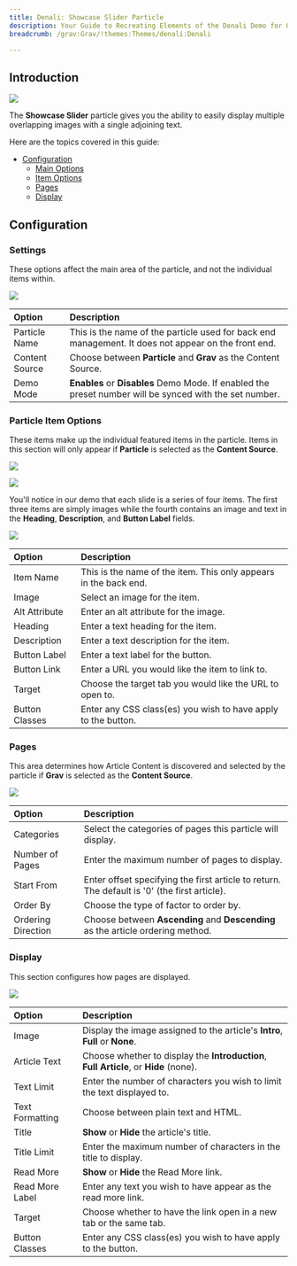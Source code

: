 ```yaml
---
title: Denali: Showcase Slider Particle
description: Your Guide to Recreating Elements of the Denali Demo for Grav
breadcrumb: /grav:Grav/!themes:Themes/denali:Denali

---
```


## Introduction

![](assets/particle_showcase1.jpeg)

The **Showcase Slider** particle gives you the ability to easily display multiple overlapping images with a single adjoining text.

Here are the topics covered in this guide:

* [Configuration](#configuration)
    - [Main Options](#settings)
    - [Item Options](#particle-item-options)
    - [Pages](#pages)
    - [Display](#display)

## Configuration

### Settings 

These options affect the main area of the particle, and not the individual items within.

![](assets/particle_showcase2.jpeg)

| Option               | Description                                                                                             |
| :-----               | :-----                                                                                                  |
| Particle Name        | This is the name of the particle used for back end management. It does not appear on the front end.     |
| Content Source       | Choose between **Particle** and **Grav** as the Content Source.                                       |
| Demo Mode            | **Enables** or **Disables** Demo Mode. If enabled the preset number will be synced with the set number. |

### Particle Item Options

These items make up the individual featured items in the particle. Items in this section will only appear if **Particle** is selected as the **Content Source**.

![](assets/particle_showcase3.jpeg)

![](assets/particle_showcase4.jpeg)

You'll notice in our demo that each slide is a series of four items. The first three items are simply images while the fourth contains an image and text in the **Heading**, **Description**, and **Button Label** fields.

![](assets/particle_showcase5.jpeg)

| Option         | Description                                                      |
| :-----         | :-----                                                           |
| Item Name      | This is the name of the item. This only appears in the back end. |
| Image          | Select an image for the item.                                    |
| Alt Attribute  | Enter an alt attribute for the image.                            |
| Heading        | Enter a text heading for the item.                               |
| Description    | Enter a text description for the item.                           |
| Button Label   | Enter a text label for the button.                               |
| Button Link    | Enter a URL you would like the item to link to.                  |
| Target         | Choose the target tab you would like the URL to open to.         |
| Button Classes | Enter any CSS class(es) you wish to have apply to the button.    |

### Pages

This area determines how Article Content is discovered and selected by the particle if **Grav** is selected as the **Content Source**.

![](assets/particle_showcase6.jpeg)

| Option             | Description                                                                                  |
| :-----             | :-----                                                                                       |
| Categories         | Select the categories of pages this particle will display.                                   |
| Number of Pages    | Enter the maximum number of pages to display.                                                |
| Start From         | Enter offset specifying the first article to return. The default is '0' (the first article). |
| Order By           | Choose the type of factor to order by.                                                       |
| Ordering Direction | Choose between **Ascending** and **Descending** as the article ordering method.              |

### Display

This section configures how pages are displayed.

![](assets/particle_showcase7.jpeg)

| Option          | Description                                                                           |
| :-----          | :-----                                                                                |
| Image           | Display the image assigned to the article's **Intro**, **Full** or **None**.          |
| Article Text    | Choose whether to display the **Introduction**, **Full Article**, or **Hide** (none). |
| Text Limit      | Enter the number of characters you wish to limit the text displayed to.               |
| Text Formatting | Choose between plain text and HTML.                                                   |
| Title           | **Show** or **Hide** the article's title.                                             |
| Title Limit     | Enter the maximum number of characters in the title to display.                       |
| Read More       | **Show** or **Hide** the Read More link.                                              |
| Read More Label | Enter any text you wish to have appear as the read more link.                         |
| Target          | Choose whether to have the link open in a new tab or the same tab.                    |
| Button Classes  | Enter any CSS class(es) you wish to have apply to the button.                         |
